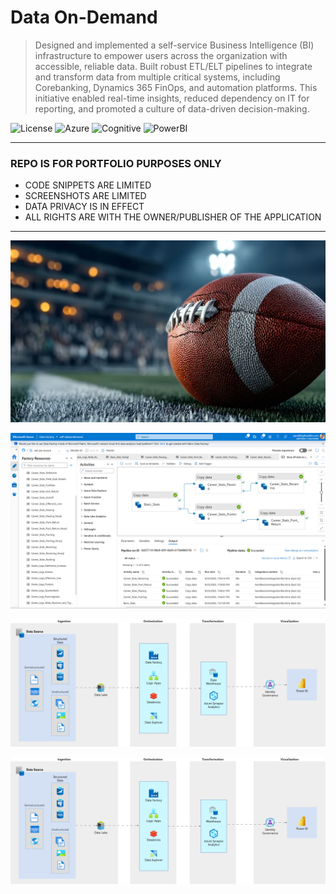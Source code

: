 # Data On-Demand
> Designed and implemented a self-service Business Intelligence (BI)
            infrastructure to empower users across the organization with
            accessible, reliable data. Built robust ETL/ELT pipelines to
            integrate and transform data from multiple critical systems,
            including Corebanking, Dynamics 365 FinOps, and automation
            platforms. This initiative enabled real-time insights, reduced
            dependency on IT for reporting, and promoted a culture of
            data-driven decision-making.

![License](https://img.shields.io/badge/license-Apache--2.0-red.svg)
![Azure](https://img.shields.io/badge/Azure-Data%20Factory-blue)
![Cognitive](https://img.shields.io/badge/Azure-Cognitive%20Services-8A2BE2)
![PowerBI](https://img.shields.io/badge/Microsoft-PowerBI-C8102E)

---

### REPO IS FOR PORTFOLIO PURPOSES ONLY
- CODE SNIPPETS ARE LIMITED
- SCREENSHOTS ARE LIMITED
- DATA PRIVACY IS IN EFFECT
- ALL RIGHTS ARE WITH THE OWNER/PUBLISHER OF THE APPLICATION

---

![img1](https://github.com/polljii/dataondemand/blob/main/dataondemand1.png)

![img2](https://github.com/polljii/dataondemand/blob/main/dataondemand2.png)

![img3](https://github.com/polljii/dataondemand/blob/main/dataondemand3.png)

![img4](https://github.com/polljii/dataondemand/blob/main/dataondemand4.png)
